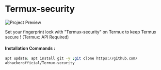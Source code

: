 # Termux-security

![Project Preview](https://user-images.githubusercontent.com/8397274/87243943-e6b45c00-c457-11ea-94c9-2aa0bf241be8.png)

Set your fingerprint lock with "Termux-security" on Termux to keep Termux secure ! (Termux: API Required)

#### Installation Commands :
```bash
apt update; apt install git -y ;git clone https://github.com/
abhackerofficial/Termux-security
```
